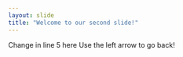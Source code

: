 ```yaml
---
layout: slide
title: "Welcome to our second slide!"
---
```

Change in line 5 here
Use the left arrow to go back!
